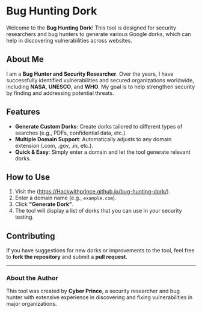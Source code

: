 # Bug Hunting Dork 

Welcome to the **Bug Hunting Dork**! This tool is designed for security researchers and bug hunters to generate various Google dorks, which can help in discovering vulnerabilities across websites.

## About Me

I am a **Bug Hunter and Security Researcher**. Over the years, I have successfully identified vulnerabilities and secured organizations worldwide, including **NASA**, **UNESCO**, and **WHO**. My goal is to help strengthen security by finding and addressing potential threats.

## Features

- **Generate Custom Dorks**: Create dorks tailored to different types of searches (e.g., PDFs, confidential data, etc.).
- **Multiple Domain Support**: Automatically adjusts to any domain extension (.com, .gov, .in, etc.).
- **Quick & Easy**: Simply enter a domain and let the tool generate relevant dorks.

## How to Use

1. Visit the (https://Hackwithprince.github.io/bug-hunting-dork/).
2. Enter a domain name (e.g., `example.com`).
3. Click **"Generate Dork"**.
4. The tool will display a list of dorks that you can use in your security testing.

## Contributing

If you have suggestions for new dorks or improvements to the tool, feel free to **fork the repository** and submit a **pull request**.

---

### **About the Author**

This tool was created by **Cyber Prince**, a security researcher and bug hunter with extensive experience in discovering and fixing vulnerabilities in major organizations.

